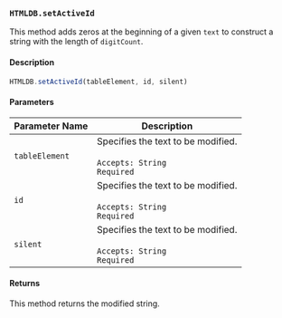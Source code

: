 ### `HTMLDB.setActiveId`

This method adds zeros at the beginning of a given `text` to construct a string with the length of `digitCount`.

#### Description

```javascript
HTMLDB.setActiveId(tableElement, id, silent)
```

#### Parameters

| Parameter Name             | Description                               |
| -------------------------- | ----------------------------------------- |
| `tableElement` | Specifies the text to be modified.<br><br>`Accepts: String`<br>`Required` |
| `id` | Specifies the text to be modified.<br><br>`Accepts: String`<br>`Required` |
| `silent` | Specifies the text to be modified.<br><br>`Accepts: String`<br>`Required` |

#### Returns

This method returns the modified string.